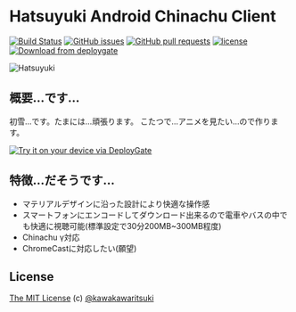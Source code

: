 # Hatsuyuki Android Chinachu Client

[![Build Status](https://img.shields.io/travis/Hatsuyuki-Project/Hatsuyuki-Android-Chinachu-Client.svg?style=flat-square&branch=master)](https://travis-ci.org/Hatsuyuki-Project/Hatsuyuki-Android-Chinachu-Client)
[![GitHub issues](https://img.shields.io/github/issues/Hatsuyuki-Project/Hatsuyuki-Android-Chinachu-Client.svg?style=flat-square)](https://github.com/Hatsuyuki-Project/Hatsuyuki-Android-Chinachu-Client/issues)
[![GitHub pull requests](https://img.shields.io/github/issues-pr/Hatsuyuki-Project/Hatsuyuki-Android-Chinachu-Client.svg?style=flat-square)](https://github.com/Hatsuyuki-Project/Hatsuyuki-Android-Chinachu-Client/pulls)
[![license](https://img.shields.io/github/license/mashape/apistatus.svg?style=flat-square)](http://kawakawaritsuki.mit-license.org/)
[<img src="https://img.shields.io/badge/deploygate-Download-87CEEB.svg?style=flat-square" alt="Download from deploygate">](https://dply.me/bfymsx)

![Hatsuyuki](https://raw.githubusercontent.com/Hatsuyuki-Project/Hatsuyuki-Android-Chinachu-Client/master/Hatsuyuki.png)

## 概要...です...
初雪...です。たまには...頑張ります。
こたつで...アニメを見たい...ので作ります。

[<img src="https://dply.me/rlr6yr/button/large" alt="Try it on your device via DeployGate">](https://dply.me/bfymsx)

## 特徴...だそうです...
- マテリアルデザインに沿った設計により快適な操作感
- スマートフォンにエンコードしてダウンロード出来るので電車やバスの中でも快適に視聴可能(標準設定で30分200MB~300MB程度)
- Chinachu γ対応
- ChromeCastに対応したい(願望)

## License
[The MIT License](http://kawakawaritsuki.mit-license.org) (c) [@kawakawaritsuki](https://github.com/kawakawaritsuki)
